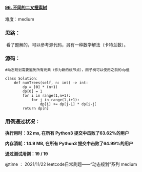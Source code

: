 #### [96. 不同的二叉搜索树](https://leetcode-cn.com/problems/unique-binary-search-trees/)

难度：medium

### **思路：**

​		看了题解的，可以参考源代码，另有一种数学解法（卡特兰数）。

### **源码：**

```
#动态规划需要遍历所有元素（作为新的根节点），而子树可以使用之前的dp值

class Solution:
    def numTrees(self, n: int) -> int:
        dp = [0] * (n+1)
        dp[0] = 1
        for i in range(1,n+1):
            for j in range(1,i+1):
                dp[i] += dp[j-1] * dp[i-j]
        return dp[n]
```



### **用例通过状况：**

**执行用时：32 ms, 在所有 Python3 提交中击败了63.62%的用户**

**内存消耗：14.9 MB, 在所有 Python3 提交中击败了64.99%的用户**

**通过测试用例：19 / 19**



@time ： 2021/11/22  leetcode日常刷题——“动态规划”系列  medium

